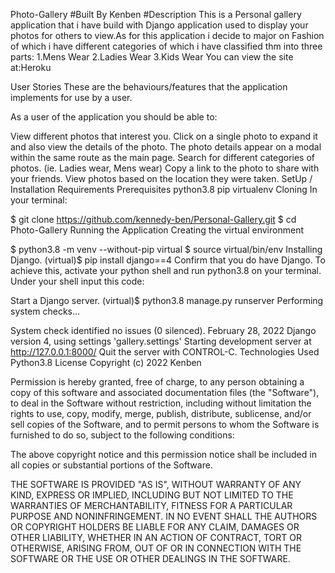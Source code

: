 Photo-Gallery #Built By Kenben #Description This is a Personal gallery application that i have build with Django application used to display your photos for others to view.As for this application i decide to major on Fashion of which i have different categories of which i have classified thm into three parts: 1.Mens Wear 2.Ladies Wear 3.Kids Wear You can view the site at:Heroku

User Stories These are the behaviours/features that the application implements for use by a user.

As a user of the application you should be able to:

View different photos that interest you. Click on a single photo to expand it and also view the details of the photo. The photo details appear on a modal within the same route as the main page. Search for different categories of photos. (ie. Ladies wear, Mens wear) Copy a link to the photo to share with your friends. View photos based on the location they were taken. SetUp / Installation Requirements Prerequisites python3.8 pip virtualenv Cloning In your terminal:

$ git clone https://github.com/kennedy-ben/Personal-Gallery.git $ cd Photo-Gallery Running the Application Creating the virtual environment

$ python3.8 -m venv --without-pip virtual $ source virtual/bin/env Installing Django. (virtual)$ pip install django==4 Confirm that you do have Django. To achieve this, activate your python shell and run python3.8 on your terminal. Under your shell input this code:

Start a Django server. (virtual)$ python3.8 manage.py runserver Performing system checks...

System check identified no issues (0 silenced). February 28, 2022 Django version 4, using settings 'gallery.settings' Starting development server at http://127.0.0.1:8000/ Quit the server with CONTROL-C. Technologies Used Python3.8
License Copyright (c) 2022 Kenben

Permission is hereby granted, free of charge, to any person obtaining a copy of this software and associated documentation files (the "Software"), to deal in the Software without restriction, including without limitation the rights to use, copy, modify, merge, publish, distribute, sublicense, and/or sell copies of the Software, and to permit persons to whom the Software is furnished to do so, subject to the following conditions:

The above copyright notice and this permission notice shall be included in all copies or substantial portions of the Software.

THE SOFTWARE IS PROVIDED "AS IS", WITHOUT WARRANTY OF ANY KIND, EXPRESS OR IMPLIED, INCLUDING BUT NOT LIMITED TO THE WARRANTIES OF MERCHANTABILITY, FITNESS FOR A PARTICULAR PURPOSE AND NONINFRINGEMENT. IN NO EVENT SHALL THE AUTHORS OR COPYRIGHT HOLDERS BE LIABLE FOR ANY CLAIM, DAMAGES OR OTHER LIABILITY, WHETHER IN AN ACTION OF CONTRACT, TORT OR OTHERWISE, ARISING FROM, OUT OF OR IN CONNECTION WITH THE SOFTWARE OR THE USE OR OTHER DEALINGS IN THE SOFTWARE.